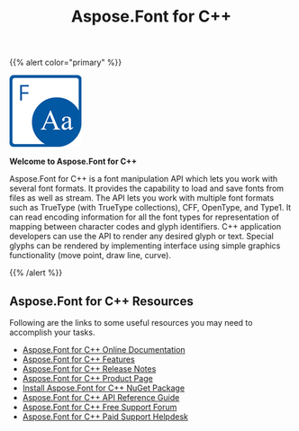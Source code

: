 ﻿---
title: Aspose.Font for C++
type: docs
weight: 10
url: /cpp/
is_root: true
---

{{% alert color="primary" %}}

![todo:image_alt_text](home_1.png)

**Welcome to Aspose.Font for C++**

Aspose.Font for C++ is a font manipulation API which lets you work with several font formats. It provides the capability to load and save fonts from files as well as stream. The API lets you work with multiple font formats such as TrueType (with TrueType collections), CFF, OpenType, and Type1. It can read encoding information for all the font types for representation of mapping between character codes and glyph identifiers. C++ application developers can use the API to render any desired glyph or text. Special glyphs can be rendered by implementing interface using simple graphics functionality (move point, draw line, curve).

{{% /alert %}}
## **Aspose.Font for C++ Resources**
Following are the links to some useful resources you may need to accomplish your tasks.

- [Aspose.Font for C++ Online Documentation](/font/cpp/)
- [Aspose.Font for C++ Features](/font/cpp/product-overview/#productoverview-richfeatures)
- [Aspose.Font for C++ Release Notes](/font/net/release-notes/)
- [Aspose.Font for C++ Product Page](https://products.aspose.com/font/cpp)
- [Install Aspose.Font for C++ NuGet Package](https://www.nuget.org/packages/Aspose.Font.cpp/)
- [Aspose.Font for C++ API Reference Guide](https://apireference.aspose.com/cpp/font)
- [Aspose.Font for C++ Free Support Forum](https://forum.aspose.com/c/font)
- [Aspose.Font for C++ Paid Support Helpdesk](https://helpdesk.aspose.com/)
